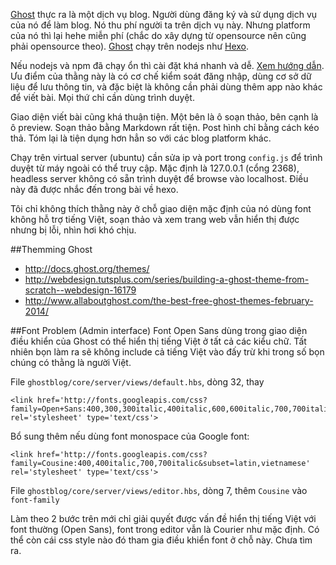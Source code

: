 [Ghost] thực ra là một dịch vụ blog. Người dùng đăng ký và sử dụng dịch vụ của nó để làm blog. Nó thu phí người ta trên dịch vụ này. Nhưng platform của nó thì lại hehe miễn phí (chắc do xây dựng từ opensource nên cũng phải opensource theo). [Ghost] chạy trên nodejs như [Hexo].

Nếu nodejs và npm đã chạy ổn thì cài đặt khá nhanh và dễ. [Xem hướng dẫn](http://docs.ghost.org/). Ưu điểm của thằng này là có cơ chế kiểm soát đăng nhập, dùng cơ sở dữ liệu để lưu thông tin, và đặc biệt là không cần phải dùng thêm app nào khác để viết bài. Mọi thứ chỉ cần dùng trình duyệt.

Giao diện viết bài cũng khá thuận tiện. Một bên là ô soạn thảo, bên cạnh là ô preview. Soạn thảo bằng Markdown rất tiện. Post hình chỉ bằng cách kéo thả. Tóm lại là tiện dụng hơn hẳn so với các blog platform khác.

Chạy trên virtual server (ubuntu) cần sửa ip và port trong `config.js` để trình duyệt từ máy ngoài có thể truy cập. Mặc định là 127.0.0.1 (cổng 2368), headless server không có sẵn trình duyệt để browse vào localhost. Điều này đã được nhắc đến trong bài về hexo.

Tôi chỉ không thích thằng này ở chỗ giao diện mặc định của nó dùng font không hỗ trợ tiếng Việt, soạn thảo và xem trang web vẫn hiển thị được nhưng bị lỗi, nhìn hơi khó chịu.

##Themming Ghost
- http://docs.ghost.org/themes/
- http://webdesign.tutsplus.com/series/building-a-ghost-theme-from-scratch--webdesign-16179
- http://www.allaboutghost.com/the-best-free-ghost-themes-february-2014/

##Font Problem (Admin interface)
Font Open Sans dùng trong giao diện điều khiển của Ghost có thể hiển thị tiếng Việt ở tất cả các kiểu chữ. Tất nhiên bọn làm ra sẽ không include cả tiếng Việt vào đấy trừ khi trong số bọn chúng có thằng là người Việt.

File `ghostblog/core/server/views/default.hbs`, dòng 32, thay

    <link href='http://fonts.googleapis.com/css?family=Open+Sans:400,300,300italic,400italic,600,600italic,700,700italic,800,800italic&subset=latin,vietnamese' rel='stylesheet' type='text/css'>

Bổ sung thêm nếu dùng font monospace của Google font:

    <link href='http://fonts.googleapis.com/css?family=Cousine:400,400italic,700,700italic&subset=latin,vietnamese' rel='stylesheet' type='text/css'>

File `ghostblog/core/server/views/editor.hbs`, dòng 7, thêm `Cousine` vào `font-family`

Làm theo 2 bước trên mới chỉ giải quyết được vấn đề hiển thị tiếng Việt với font thường (Open Sans), font trong editor vẫn là Courier như mặc định. Có thể còn cái css style nào đó tham gia điều khiển font ở chỗ này. Chưa tìm ra.


[Hexo]: http://hexo.io/
[Jekyll]: http://jekyllrb.com/
[Ghost]: https://ghost.org/